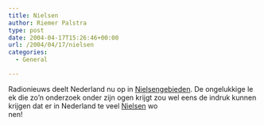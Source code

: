 ```yaml
---
title: Nielsen
author: Riemer Palstra
type: post
date: 2004-04-17T15:26:46+00:00
url: /2004/04/17/nielsen
categories:
  - General

---
```

Radionieuws deelt Nederland nu op in [Nielsengebieden][1]. De ongelukkige le  
ek die zo&#8217;n onderzoek onder zijn ogen krijgt zou wel eens de indruk kunnen krijgen dat er in Nederland te veel [Nielsen][2] wo  
nen!

 [1]: http://www.radionieuws.nl/actueel_radionieuws/readnews.asp?newsid=1151
 [2]: http://www.fusix.nl/